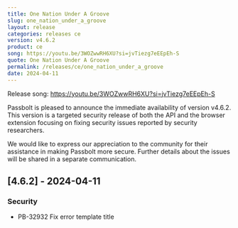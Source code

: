 ```yaml
---
title: One Nation Under A Groove
slug: one_nation_under_a_groove
layout: release
categories: releases ce
version: v4.6.2
product: ce
song: https://youtu.be/3WOZwwRH6XU?si=jvTiezg7eEEpEh-S
quote: One Nation Under A Groove
permalink: /releases/ce/one_nation_under_a_groove
date: 2024-04-11
---
```

Release song: https://youtu.be/3WOZwwRH6XU?si=jvTiezg7eEEpEh-S

Passbolt is pleased to announce the immediate availability of version v4.6.2. This version is a targeted security release of both the API and the browser extension focusing on fixing security issues reported by security researchers.

We would like to express our appreciation to the community for their assistance in making Passbolt more secure. Further details about the issues will be shared in a separate communication.

## [4.6.2] - 2024-04-11
### Security
- PB-32932 Fix error template title
